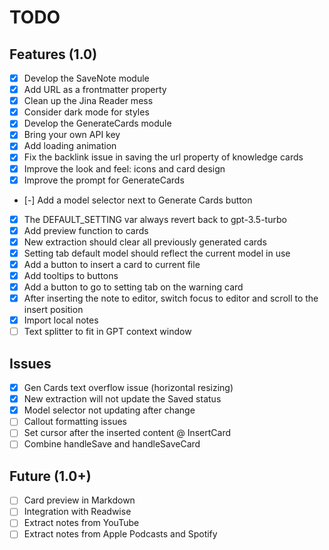 # TODO

## Features (1.0)

-   [x] Develop the SaveNote module
-   [x] Add URL as a frontmatter property
-   [x] Clean up the Jina Reader mess
-   [x] Consider dark mode for styles
-   [x] Develop the GenerateCards module
-   [x] Bring your own API key
-   [x] Add loading animation
-   [x] Fix the backlink issue in saving the url property of knowledge cards
-   [x] Improve the look and feel: icons and card design
-   [x] Improve the prompt for GenerateCards
-   [-] Add a model selector next to Generate Cards button
-   [x] The DEFAULT_SETTING var always revert back to gpt-3.5-turbo
-   [x] Add preview function to cards
-   [x] New extraction should clear all previously generated cards
-   [x] Setting tab default model should reflect the current model in use
-   [x] Add a button to insert a card to current file
-   [x] Add tooltips to buttons
-   [x] Add a button to go to setting tab on the warning card
-   [x] After inserting the note to editor, switch focus to editor and scroll to the insert position
-   [x] Import local notes
-   [ ] Text splitter to fit in GPT context window

## Issues

-   [x] Gen Cards text overflow issue (horizontal resizing)
-   [x] New extraction will not update the Saved status
-   [x] Model selector not updating after change
-   [ ] Callout formatting issues
-   [ ] Set cursor after the inserted content @ InsertCard
-   [ ] Combine handleSave and handleSaveCard

## Future (1.0+)

-   [ ] Card preview in Markdown
-   [ ] Integration with Readwise
-   [ ] Extract notes from YouTube
-   [ ] Extract notes from Apple Podcasts and Spotify

